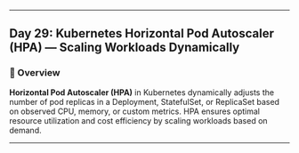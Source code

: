 ﻿---

## Day 29: Kubernetes Horizontal Pod Autoscaler (HPA) — Scaling Workloads Dynamically

### 📘 Overview

**Horizontal Pod Autoscaler (HPA)** in Kubernetes dynamically adjusts the number of pod replicas in a Deployment, StatefulSet, or ReplicaSet based on observed CPU, memory, or custom metrics. HPA ensures optimal resource utilization and cost efficiency by scaling workloads based on demand.

---